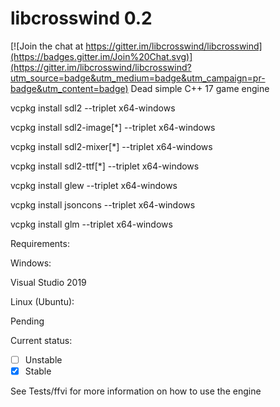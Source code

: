 # libcrosswind 0.2

[![Join the chat at https://gitter.im/libcrosswind/libcrosswind](https://badges.gitter.im/Join%20Chat.svg)](https://gitter.im/libcrosswind/libcrosswind?utm_source=badge&utm_medium=badge&utm_campaign=pr-badge&utm_content=badge)
Dead simple C++ 17 game engine

vcpkg install sdl2 --triplet x64-windows

vcpkg install sdl2-image[\*] --triplet x64-windows

vcpkg install sdl2-mixer[\*] --triplet x64-windows

vcpkg install sdl2-ttf[\*] --triplet x64-windows

vcpkg install glew --triplet x64-windows

vcpkg install jsoncons --triplet x64-windows

vcpkg install glm --triplet x64-windows


Requirements:

Windows:

Visual Studio 2019

Linux (Ubuntu):

Pending

Current status: 

- [ ] Unstable
- [x] Stable

See Tests/ffvi for more information on how to use the engine